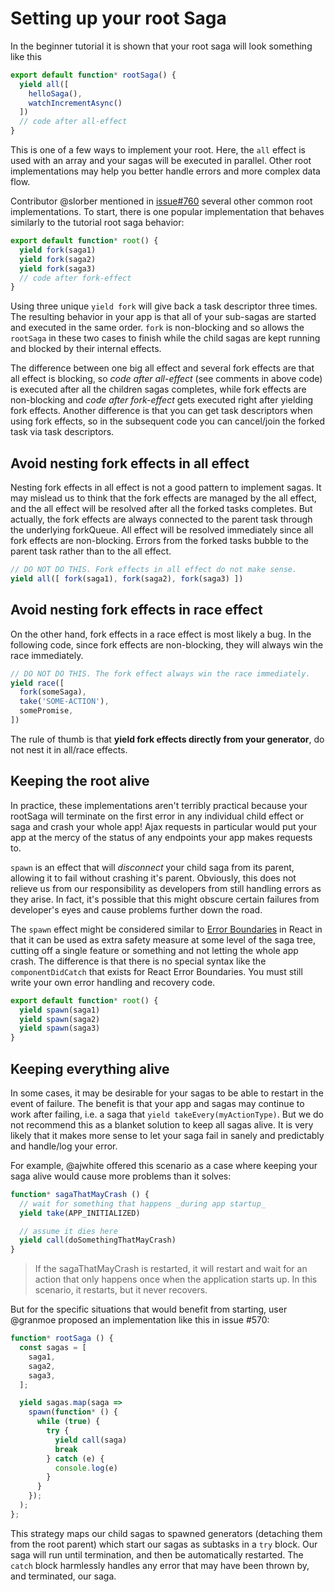 # Setting up your root Saga

In the beginner tutorial it is shown that your root saga will look something like this

```javascript
export default function* rootSaga() {
  yield all([
    helloSaga(),
    watchIncrementAsync()
  ])
  // code after all-effect
}
```

This is one of a few ways to implement your root. Here, the `all` effect is used with an array and your sagas will be executed in parallel. Other root implementations may help you better handle errors and more complex data flow.

Contributor @slorber mentioned in [issue#760](https://github.com/redux-saga/redux-saga/issues/760) several other common root implementations. To start, there is one popular implementation that behaves similarly to the tutorial root saga behavior:

```javascript
export default function* root() {
  yield fork(saga1)
  yield fork(saga2)
  yield fork(saga3)
  // code after fork-effect
}
```

Using three unique `yield fork` will give back a task descriptor three times. The resulting behavior in your app is that all of your sub-sagas are started and executed in the same order. `fork` is non-blocking and so allows the `rootSaga` in these two cases to finish while the child sagas are kept running and blocked by their internal effects.

The difference between one big all effect and several fork effects are that all effect is blocking, so *code after all-effect* (see comments in above code) is executed after all the children sagas completes, while fork effects are non-blocking and *code after fork-effect* gets executed right after yielding fork effects. Another difference is that you can get task descriptors when using fork effects, so in the subsequent code you can cancel/join the forked task via task descriptors.

## Avoid nesting fork effects in all effect

Nesting fork effects in all effect is not a good pattern to implement sagas. It may mislead us to think that the fork effects are managed by the all effect, and the all effect will be resolved after all the forked tasks completes. But actually, the fork effects are always connected to the parent task through the underlying forkQueue. All effect will be resolved immediately since all fork effects are non-blocking. Errors from the forked tasks bubble to the parent task rather than to the all effect.

```javascript
// DO NOT DO THIS. Fork effects in all effect do not make sense.
yield all([ fork(saga1), fork(saga2), fork(saga3) ])
```

## Avoid nesting fork effects in race effect

On the other hand, fork effects in a race effect is most likely a bug. In the following code, since fork effects are non-blocking, they will always win the race immediately.

```javascript
// DO NOT DO THIS. The fork effect always win the race immediately.
yield race([
  fork(someSaga), 
  take('SOME-ACTION'),
  somePromise,
])
```

The rule of thumb is that **yield fork effects directly from your generator**, do not nest it in all/race effects.

## Keeping the root alive

In practice, these implementations aren't terribly practical because your rootSaga will terminate on the first error in any individual child effect or saga and crash your whole app! Ajax requests in particular would put your app at the mercy of the status of any endpoints your app makes requests to.

`spawn` is an effect that will *disconnect* your child saga from its parent, allowing it to fail without crashing it's parent. Obviously, this does not relieve us from our responsibility as developers from still handling errors as they arise. In fact, it's possible that this might obscure certain failures from developer's eyes and cause problems further down the road.

The `spawn` effect might be considered similar to [Error Boundaries](https://reactjs.org/docs/error-boundaries.html) in React in that it can be used as extra safety measure at some level of the saga tree, cutting off a single feature or something and not letting the whole app crash. The difference is that there is no special syntax like the `componentDidCatch` that exists for React Error Boundaries. You must still write your own error handling and recovery code.

```javascript
export default function* root() {
  yield spawn(saga1)
  yield spawn(saga2)
  yield spawn(saga3)
}
```

## Keeping everything alive

In some cases, it may be desirable for your sagas to be able to restart in the event of failure. The benefit is that your app and sagas may continue to work after failing, i.e. a saga that `yield takeEvery(myActionType)`. But we do not recommend this as a blanket solution to keep all sagas alive. It is very likely that it makes more sense to let your saga fail in sanely and predictably and handle/log your error.

For example, @ajwhite offered this scenario as a case where keeping your saga alive would cause more problems than it solves:

```javascript
function* sagaThatMayCrash () {
  // wait for something that happens _during app startup_
  yield take(APP_INITIALIZED)

  // assume it dies here
  yield call(doSomethingThatMayCrash)
}
```
> If the sagaThatMayCrash is restarted, it will restart and wait for an action that only happens once when the application starts up. In this scenario, it restarts, but it never recovers.

But for the specific situations that would benefit from starting, user @granmoe proposed an implementation like this in issue #570:

```javascript
function* rootSaga () {
  const sagas = [
    saga1,
    saga2,
    saga3,
  ];

  yield sagas.map(saga =>
    spawn(function* () {
      while (true) {
        try {
          yield call(saga)
          break
        } catch (e) {
          console.log(e)
        }
      }
    });
  );
};
```

This strategy maps our child sagas to spawned generators (detaching them from the root parent) which start our sagas as subtasks in a `try` block. Our saga will run until termination, and then be automatically restarted. The `catch` block harmlessly handles any error that may have been thrown by, and terminated, our saga.

